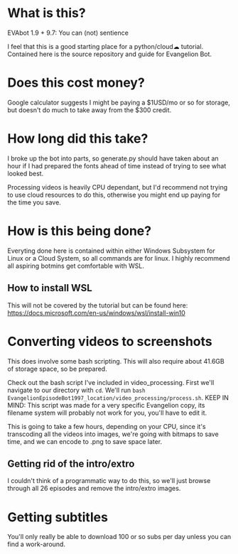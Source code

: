 # What is this?
EVAbot 1.9 + 9.7: You can (not) sentience

I feel that this is a good starting place for a python/cloud☁ tutorial.
Contained here is the source repository and guide for Evangelion Bot.

# Does this cost money?
Google calculator suggests I might be paying a $1USD/mo or so for storage, but doesn't do much to take away from the $300 credit.

# How long did this take?
I broke up the bot into parts, so generate.py should have taken about an hour if I had prepared the fonts ahead of time instead of trying to see what looked best.

Processing videos is heavily CPU dependant, but I'd recommend not trying to use cloud resources to do this, otherwise you might end up paying for the time you save.

# How is this being done?
Everyting done here is contained within either Windows Subsystem for Linux or a Cloud System, so all commands are for linux. I highly recommend all aspiring botmins get comfortable with WSL.

## How to install WSL
This will not be covered by the tutorial but can be found here:
https://docs.microsoft.com/en-us/windows/wsl/install-win10

# Converting videos to screenshots
This does involve some bash scripting.
This will also require about 41.6GB of storage space, so be prepared.

Check out the bash script I've included in video_processing.
First we'll navigate to our directory with `cd`.
We'll run `bash EvangelionEpisodeBot1997_location/video_processing/process.sh`.
KEEP IN MIND: This script was made for a very specific Evangelion copy, its filename system will probably not work for you, you'll have to edit it.

This is going to take a few hours, depending on your CPU, since it's transcoding all the videos into images, we're going with bitmaps to save time, and we can encode to .png to save space later.

## Getting rid of the intro/extro
I couldn't think of a programmatic way to do this, so we'll just browse through all 26 episodes and remove the intro/extro images.

# Getting subtitles
You'll only really be able to download 100 or so subs per day unless you can find a work-around.

